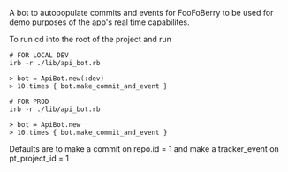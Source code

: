 A bot to autopopulate commits and events for FooFoBerry to be used for demo
purposes of the app's real time capabilites.

To run cd into the root of the project and run

```
# FOR LOCAL DEV
irb -r ./lib/api_bot.rb

> bot = ApiBot.new(:dev)
> 10.times { bot.make_commit_and_event }
```

```
# FOR PROD
irb -r ./lib/api_bot.rb

> bot = ApiBot.new
> 10.times { bot.make_commit_and_event }
```

Defaults are to make a commit on repo.id = 1 and make a tracker\_event on pt\_project_id = 1

